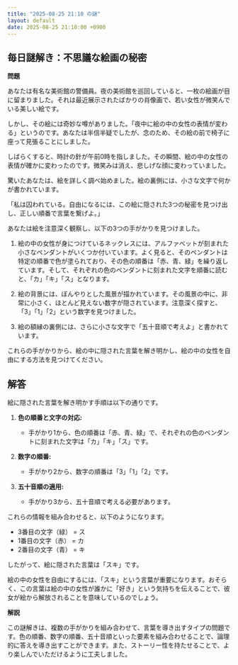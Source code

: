 ```yaml
---
title: "2025-08-25 21:10 の謎"
layout: default
date: 2025-08-25 21:10:00 +0900
---
```

## 毎日謎解き：不思議な絵画の秘密

**問題**

あなたは有名な美術館の警備員。夜の美術館を巡回していると、一枚の絵画が目に留まりました。それは最近展示されたばかりの肖像画で、若い女性が微笑んでいる美しい絵です。

しかし、その絵には奇妙な噂がありました。「夜中に絵の中の女性の表情が変わる」というのです。あなたは半信半疑でしたが、念のため、その絵の前で椅子に座って見張ることにしました。

しばらくすると、時計の針が午前0時を指しました。その瞬間、絵の中の女性の表情が確かに変わったのです。微笑みは消え、悲しげな顔に変わっていました。

驚いたあなたは、絵を詳しく調べ始めました。絵の裏側には、小さな文字で何かが書かれています。

「私は囚われている。自由になるには、この絵に隠された3つの秘密を見つけ出し、正しい順番で言葉を繋げよ。」

あなたは絵を注意深く観察し、以下の3つの手がかりを見つけました。

1.  絵の中の女性が身につけているネックレスには、アルファベットが刻まれた小さなペンダントがいくつか付いています。よく見ると、そのペンダントは特定の順番で色が塗られており、その色の順番は「赤、青、緑」を繰り返しています。そして、それぞれの色のペンダントに刻まれた文字を順番に読むと、「カ」「キ」「ス」となります。

2.  絵の背景には、ぼんやりとした風景が描かれています。その風景の中に、非常に小さく、ほとんど見えない数字が隠されています。注意深く探すと、「3」「1」「2」という数字を見つけました。

3.  絵の額縁の裏側には、さらに小さな文字で「五十音順で考えよ」と書かれています。

これらの手がかりから、絵の中に隠された言葉を解き明かし、絵の中の女性を自由にする方法を見つけてください。

## 解答

絵に隠された言葉を解き明かす手順は以下の通りです。

1.  **色の順番と文字の対応:**
    *   手がかり1から、色の順番は「赤、青、緑」で、それぞれの色のペンダントに刻まれた文字は「カ」「キ」「ス」です。

2.  **数字の順番:**
    *   手がかり2から、数字の順番は「3」「1」「2」です。

3.  **五十音順の適用:**
    *   手がかり3から、五十音順で考える必要があります。

これらの情報を組み合わせると、以下のようになります。

*   3番目の文字（緑） = ス
*   1番目の文字（赤） = カ
*   2番目の文字（青） = キ

したがって、絵に隠された言葉は「スキ」です。

絵の中の女性を自由にするには、「スキ」という言葉が重要になります。おそらく、この言葉は絵の中の女性が誰かに「好き」という気持ちを伝えることで、彼女が絵から解放されることを意味しているのでしょう。

**解説**

この謎解きは、複数の手がかりを組み合わせて、言葉を導き出すタイプの問題です。色の順番、数字の順番、五十音順といった要素を組み合わせることで、論理的に答えを導き出すことができます。また、ストーリー性を持たせることで、より楽しんでいただけるように工夫しました。
